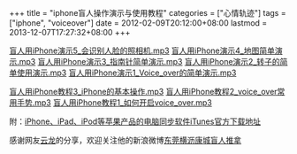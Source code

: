 +++
title = "iphone盲人操作演示与使用教程"
categories = ["心情轨迹"]
tags = ["iphone", "voiceover"]
date = 2012-02-09T20:12:00+08:00
lastmod = 2013-12-07T17:27:32+08:00
+++



[盲人用iPhone演示5_会识别人脸的照相机.mp3](http://115.com/file/dpy112i8#)
[盲人用iPhone演示4_地图简单演示.mp3](http://115.com/file/an437hmp#)
[盲人用iPhone演示3_指南针简单演示.mp3](http://115.com/file/e7hndwhr#)
[盲人用iPhone演示2_转子的简单使用演示.mp3](http://115.com/file/e7hndwdc#)
[盲人用iPhone演示1_Voice_over的简单演示.mp3](http://115.com/file/e7hndf07#)

[盲人用iPhone教程3_iPhone的基本操作.mp3](http://115.com/file/be4apujw#)
[盲人用iPhone教程2_voice_over常用手势.mp3](http://115.com/file/e7hnvql7#)
[盲人用iPhone教程1_如何开启voice_over.mp3](http://115.com/file/an4gyfep#)



附：[iPhone、iPad、iPod等苹果产品的电脑同步软件iTunes官方下载地址](http://appldnld.apple.com/iTunes10/041-3782.20120119.Ase34/iTunesSetup.exe)

感谢网友[云龙](http://weibo.com/zytn)的分享，欢迎关注他的新浪微博[东莞横沥康城盲人推拿](http://weibo.com/zytn)